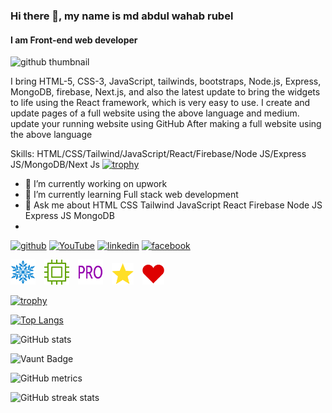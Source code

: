 ### Hi there 👋, my name is md abdul wahab rubel
#### I am Front-end web developer 
![github thumbnail](https://github.com/user-attachments/assets/5bf4c917-afbb-4d04-90ad-aa5ae90035f4)

I bring HTML-5, CSS-3, JavaScript, tailwinds, bootstraps, Node.js, Express, MongoDB, firebase, Next.js, and also the latest update to bring the widgets to life using the React framework, which is very easy to use. I create and update pages of a full website using the above language and medium. update your running website using GitHub After making a full website using the above language

Skills: HTML/CSS/Tailwind/JavaScript/React/Firebase/Node JS/Express JS/MongoDB/Next Js
[![trophy](https://github-profile-trophy.vercel.app/?username=ryo-ma&theme=onedark)](https://github.com/ryo-ma/github-profile-trophy)
- 🔭 I’m currently working on upwork 
- 🌱 I’m currently learning Full stack web development  
- 💬 Ask me about HTML CSS Tailwind JavaScript React Firebase Node JS Express JS MongoDB
- 
[<img src='https://cdn.jsdelivr.net/npm/simple-icons@3.0.1/icons/github.svg' alt='github' height='40'>](https://github.com/WAHAB-RUBEL)  [<img src='https://cdn.jsdelivr.net/npm/simple-icons@3.0.1/icons/youtube.svg' alt='YouTube' height='40'>](https://www.youtube.com/channel/https://www.youtube.com/channel/UCqom0h73wWZIzSbfMFEU11A)
[<img src='https://cdn.jsdelivr.net/npm/simple-icons@3.0.1/icons/linkedin.svg' alt='linkedin' height='40'>](https://www.linkedin.com/in/https://www.linkedin.com/in/md-abdul-wahab-rubel-22aa07313//)  [<img src='https://cdn.jsdelivr.net/npm/simple-icons@3.0.1/icons/facebook.svg' alt='facebook' height='40'>](https://www.facebook.com/https://www.facebook.com/MAWRUBEL/)  



<a href='https://archiveprogram.github.com/'><img src='https://raw.githubusercontent.com/acervenky/animated-github-badges/master/assets/acbadge.gif' width='40' height='40'></a> <a href='https://docs.github.com/en/developers'><img src='https://raw.githubusercontent.com/acervenky/animated-github-badges/master/assets/devbadge.gif' width='40' height='40'></a> <a href='https://github.com/pricing'><img src='https://raw.githubusercontent.com/acervenky/animated-github-badges/master/assets/pro.gif' width='40' height='40'></a> <a href='https://stars.github.com/'><img src='https://raw.githubusercontent.com/acervenky/animated-github-badges/master/assets/starbadge.gif' width='35' height='35'></a> <a href='https://docs.github.com/en/github/supporting-the-open-source-community-with-github-sponsors'><img src='https://raw.githubusercontent.com/acervenky/animated-github-badges/master/assets/sponsorbadge.gif' width='35' height='35'></a> 

[![trophy](https://github-profile-trophy.vercel.app/?username=WAHAB-RUBEL)](https://github.com/ryo-ma/github-profile-trophy)

[![Top Langs](https://github-readme-stats.vercel.app/api/top-langs/?username=WAHAB-RUBEL)](https://github.com/anuraghazra/github-readme-stats)

![GitHub stats](https://github-readme-stats.vercel.app/api?username=WAHAB-RUBEL&show_icons=true&count_private=true)  

![Vaunt Badge](https://api.vaunt.dev/v1/github/entities/WAHAB-RUBEL/contributions?format=svg&private=true)  

![GitHub metrics](https://metrics.lecoq.io/WAHAB-RUBEL)  

![GitHub streak stats](https://streak-stats.demolab.com/?user=WAHAB-RUBEL)  

